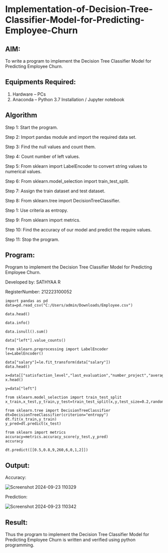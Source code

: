 # Implementation-of-Decision-Tree-Classifier-Model-for-Predicting-Employee-Churn

## AIM:
To write a program to implement the Decision Tree Classifier Model for Predicting Employee Churn.

## Equipments Required:
1. Hardware – PCs
2. Anaconda – Python 3.7 Installation / Jupyter notebook

## Algorithm

Step 1: Start the program.

Step 2: Import pandas module and import the required data set.

Step 3: Find the null values and count them.

Step 4: Count number of left values.

Step 5: From sklearn import LabelEncoder to convert string values to numerical values.

Step 6: From sklearn.model_selection import train_test_split.

Step 7: Assign the train dataset and test dataset.

Step 8: From sklearn.tree import DecisionTreeClassifier.

Step 1: Use criteria as entropy.

Step 9: From sklearn import metrics.

Step 10: Find the accuracy of our model and predict the require values.

Step 11: Stop the program.

## Program:

Program to implement the Decision Tree Classifier Model for Predicting Employee Churn.

Developed by: SATHYAA R

RegisterNumber: 212223100052

```
import pandas as pd
data=pd.read_csv("C:/Users/admin/Downloads/Employee.csv")

data.head()

data.info()

data.isnull().sum()

data["left"].value_counts()

from sklearn.preprocessing import LabelEncoder
le=LabelEncoder()

data["salary"]=le.fit_transform(data["salary"])
data.head()

x=data[["satisfaction_level","last_evaluation","number_project","average_montly_hours","time_spend_company","Work_accident","promotion_last_5years","salary"]]
x.head()

y=data["left"]

from sklearn.model_selection import train_test_split
x_train,x_test,y_train,y_test=train_test_split(x,y,test_size=0.2,random_state=100)

from sklearn.tree import DecisionTreeClassifier
dt=DecisionTreeClassifier(criterion="entropy")
dt.fit(x_train,y_train)
y_pred=dt.predict(x_test)

from sklearn import metrics
accuracy=metrics.accuracy_score(y_test,y_pred)
accuracy

dt.predict([[0.5,0.8,9,260,6,0,1,2]])

```


## Output:

Accuracy:

![Screenshot 2024-09-23 110329](https://github.com/user-attachments/assets/78cfdc70-0cb8-4327-86c3-56c7db774f01)

Prediction:

![Screenshot 2024-09-23 110342](https://github.com/user-attachments/assets/88633f49-eb80-4d49-b7c8-40c5b0e79365)


## Result:
Thus the program to implement the  Decision Tree Classifier Model for Predicting Employee Churn is written and verified using python programming.
